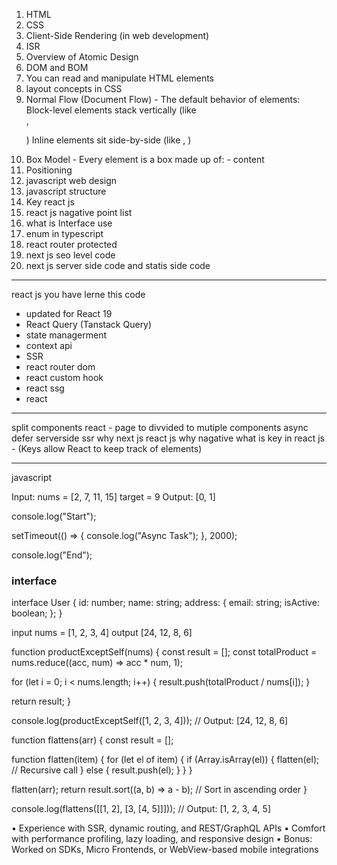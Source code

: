 1. HTML 
2. CSS
3. Client-Side Rendering (in web development)
4. ISR
5. Overview of Atomic Design
6. DOM and BOM
7. You can read and manipulate HTML elements 
8. layout concepts in CSS
  1. Normal Flow (Document Flow)
    -  The default behavior of elements:
      Block-level elements stack vertically (like <div>, <p>)
      Inline elements sit side-by-side (like <span>, <a>)
  2. Box Model
    - Every element is a box made up of:
    - content
  3. Positioning
9. javascript web design
10. javascript structure
12. Key react js
13. react js nagative point list
14. what is Interface use
15. enum in typescript 
16. react router protected 
17. next js seo level code 
18. next js server side code and statis side code 



---------------------------
react js you have lerne this code 
- updated for React 19
- React Query (Tanstack Query)
- state managerment 
- context api 
- SSR
- react router dom
- react custom hook
- react ssg
- react 

---------------
split components react - page to divvided to mutiple components 
async defer
serverside 
ssr why next js react js why nagative 
what is key in react js - (Keys allow React to keep track of elements)


-----------------------------
javascript 

Input: nums = [2, 7, 11, 15]
target = 9
Output: [0, 1]

console.log("Start");

setTimeout(() => {
  console.log("Async Task");
}, 2000);

console.log("End");

### **interface**
interface User {
  id: number;
  name: string;
  address: {
    email: string;
    isActive: boolean;
  };
}


input nums = [1, 2, 3, 4]
output [24, 12, 8, 6]

function productExceptSelf(nums) {
  const result = [];
  const totalProduct = nums.reduce((acc, num) => acc * num, 1);

  for (let i = 0; i < nums.length; i++) {
    result.push(totalProduct / nums[i]);
  }

  return result;
}

console.log(productExceptSelf([1, 2, 3, 4])); // Output: [24, 12, 8, 6]

function flattens(arr) {
  const result = [];

  function flatten(item) {
    for (let el of item) {
      if (Array.isArray(el)) {
        flatten(el); // Recursive call
      } else {
        result.push(el);
      }
    }
  }

  flatten(arr);
  return result.sort((a, b) => a - b); // Sort in ascending order
}

console.log(flattens([[1, 2], [3, [4, 5]]]));
// Output: [1, 2, 3, 4, 5]

 • Experience with SSR, dynamic routing, and REST/GraphQL APIs
 • Comfort with performance profiling, lazy loading, and responsive design
 • Bonus: Worked on SDKs, Micro Frontends, or WebView-based mobile integrations


